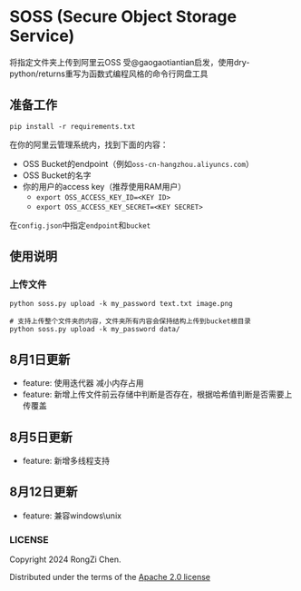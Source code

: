 # SOSS (Secure Object Storage Service)

将指定文件夹上传到阿里云OSS
受@gaogaotiantian启发，使用dry-python/returns重写为函数式编程风格的命令行网盘工具

## 准备工作

```
pip install -r requirements.txt
```

在你的阿里云管理系统内，找到下面的内容：
* OSS Bucket的endpoint（例如`oss-cn-hangzhou.aliyuncs.com`）
* OSS Bucket的名字
* 你的用户的access key（推荐使用RAM用户）
    * `export OSS_ACCESS_KEY_ID=<KEY ID>`
    * `export OSS_ACCESS_KEY_SECRET=<KEY SECRET>`

在`config.json`中指定`endpoint`和`bucket`

## 使用说明

### 上传文件

```
python soss.py upload -k my_password text.txt image.png

# 支持上传整个文件夹的内容，文件夹所有内容会保持结构上传到bucket根目录
python soss.py upload -k my_password data/
```
## 8月1日更新
- feature: 使用迭代器 减小内存占用
- feature: 新增上传文件前云存储中判断是否存在，根据哈希值判断是否需要上传覆盖

## 8月5日更新
- feature: 新增多线程支持

## 8月12日更新
- feature: 兼容windows\unix

### LICENSE

Copyright 2024 RongZi Chen.

Distributed under the terms of the [Apache 2.0 license](LICENSE)
